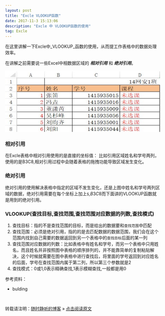 ```yaml
---
layout: post
title: "Excle VLOOKUP函数"
date: 2017-11-3 15:13:06 
description: "Excle 中 VLOOKUP函数的使用"
tag: Excle
---
```


在这里讲解一下Excle中_VLOOKUP_函数的使用，从而提工作表格中的数据处理效率。

在讲解之前需要说一些Excel中相数据区域的 ___相对引用___ 和 ___绝对引用___。

<img src="/images/posts/Excle/VLOOKUP.jpg" height="200" width="800">

### 相对引用

在Excle表格中相对引用使用的是直接的坐标值：
比如引用区域姓名和学号两列，使用的是B3C8,相对引用过程中会随着表格的拖拽功能导致区域发生变化。

### 绝对引用

绝对引用的使用解决表格中指定的区域不发生变化，还是上图中姓名和学号两列区域的数据，绝对引用需要在每个坐标上加上`$`,$B$3$C$8而下面讲的VLOOKUP函数就是用到的绝对引用。

### VLOOKUP(查找目标,查找范围,查找范围对应数据的列数,查找模式)

1. 查找目标：指的不是查找范围的目标，而是给出的数据要和`查找范围`中匹配
2. 查找范围：必须是绝对引用，指的的是去匹配数据的数据范围，我们会在这个范围内找到自己需要的数据返回到另一个表格中的`查找目标`后面的某一列  
3. 查找范围对应数据的列数：比如表格中有姓名和学号，而另一个表格中只用姓名，而且姓名并非按照图中表格的顺序排列的，并不能靠简单的复制粘贴解决，这个时候就需要在图中表格中进行查找后，将里面的学号返回到对应姓名的后面，学号在查找范围内属于第二列，所以第三个参数就是2
4. 查找模式：0或1,0表示精确查找,1表示模糊查找,一般都是用0
    







参考资料：

- bulding



<br>

转载请注明：[随时静听的博客](http://ssjt21.github.io) » [点击阅读原文](http://ssjt21.io/2017/11/Excle_vlookup/)
